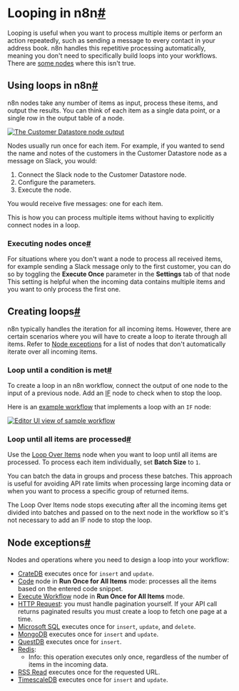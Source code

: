[](https://github.com/n8n-io/n8n-docs/edit/main/docs/flow-logic/looping.md "Edit this page")

# Looping in n8n[#](#looping-in-n8n "Permanent link")

Looping is useful when you want to process multiple items or perform an action repeatedly, such as sending a message to every contact in your address book. n8n handles this repetitive processing automatically, meaning you don't need to specifically build loops into your workflows. There are [some nodes](#node-exceptions) where this isn't true.

## Using loops in n8n[#](#using-loops-in-n8n "Permanent link")

n8n nodes take any number of items as input, process these items, and output the results. You can think of each item as a single data point, or a single row in the output table of a node.

[![The Customer Datastore node output](../../_images/flow-logic/looping/customer_datastore_node.png)](https://docs.n8n.io/_images/flow-logic/looping/customer_datastore_node.png)

Nodes usually run once for each item. For example, if you wanted to send the name and notes of the customers in the Customer Datastore node as a message on Slack, you would:

1.  Connect the Slack node to the Customer Datastore node.
2.  Configure the parameters.
3.  Execute the node.

You would receive five messages: one for each item.

This is how you can process multiple items without having to explicitly connect nodes in a loop.

### Executing nodes once[#](#executing-nodes-once "Permanent link")

For situations where you don't want a node to process all received items, for example sending a Slack message only to the first customer, you can do so by toggling the **Execute Once** parameter in the **Settings** tab of that node This setting is helpful when the incoming data contains multiple items and you want to only process the first one.

## Creating loops[#](#creating-loops "Permanent link")

n8n typically handles the iteration for all incoming items. However, there are certain scenarios where you will have to create a loop to iterate through all items. Refer to [Node exceptions](#node-exceptions) for a list of nodes that don't automatically iterate over all incoming items.

### Loop until a condition is met[#](#loop-until-a-condition-is-met "Permanent link")

To create a loop in an n8n workflow, connect the output of one node to the input of a previous node. Add an [IF](../../integrations/builtin/core-nodes/n8n-nodes-base.if/) node to check when to stop the loop.

Here is an [example workflow](https://n8n.io/workflows/1130) that implements a loop with an `IF` node:

[![Editor UI view of sample workflow](../../_images/flow-logic/looping/example_workflow.png)](https://docs.n8n.io/_images/flow-logic/looping/example_workflow.png)

### Loop until all items are processed[#](#loop-until-all-items-are-processed "Permanent link")

Use the [Loop Over Items](../../integrations/builtin/core-nodes/n8n-nodes-base.splitinbatches/) node when you want to loop until all items are processed. To process each item individually, set **Batch Size** to `1`.

You can batch the data in groups and process these batches. This approach is useful for avoiding API rate limits when processing large incoming data or when you want to process a specific group of returned items.

The Loop Over Items node stops executing after all the incoming items get divided into batches and passed on to the next node in the workflow so it's not necessary to add an IF node to stop the loop.

## Node exceptions[#](#node-exceptions "Permanent link")

Nodes and operations where you need to design a loop into your workflow:

*   [CrateDB](../../integrations/builtin/app-nodes/n8n-nodes-base.cratedb/) executes once for `insert` and `update`.
*   [Code](../../integrations/builtin/core-nodes/n8n-nodes-base.code/) node in **Run Once for All Items** mode: processes all the items based on the entered code snippet.
*   [Execute Workflow](../../integrations/builtin/core-nodes/n8n-nodes-base.executeworkflow/) node in **Run Once for All Items** mode.
*   [HTTP Request](../../integrations/builtin/core-nodes/n8n-nodes-base.httprequest/): you must handle pagination yourself. If your API call returns paginated results you must create a loop to fetch one page at a time.
*   [Microsoft SQL](../../integrations/builtin/app-nodes/n8n-nodes-base.microsoftsql/) executes once for `insert`, `update`, and `delete`.
*   [MongoDB](../../integrations/builtin/app-nodes/n8n-nodes-base.mongodb/) executes once for `insert` and `update`.
*   [QuestDB](../../integrations/builtin/app-nodes/n8n-nodes-base.questdb/) executes once for `insert`.
*   [Redis](../../integrations/builtin/app-nodes/n8n-nodes-base.redis/):
    *   Info: this operation executes only once, regardless of the number of items in the incoming data.
*   [RSS Read](../../integrations/builtin/core-nodes/n8n-nodes-base.rssfeedread/) executes once for the requested URL.
*   [TimescaleDB](../../integrations/builtin/app-nodes/n8n-nodes-base.timescaledb/) executes once for `insert` and `update`.